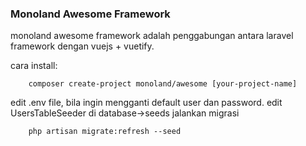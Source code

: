 ### Monoland Awesome Framework

monoland awesome framework adalah penggabungan antara laravel framework dengan vuejs + vuetify.

cara install:
```
    composer create-project monoland/awesome [your-project-name]
```

edit .env file, bila ingin mengganti default user dan password.
edit UsersTableSeeder di database->seeds
jalankan migrasi
```
    php artisan migrate:refresh --seed
```